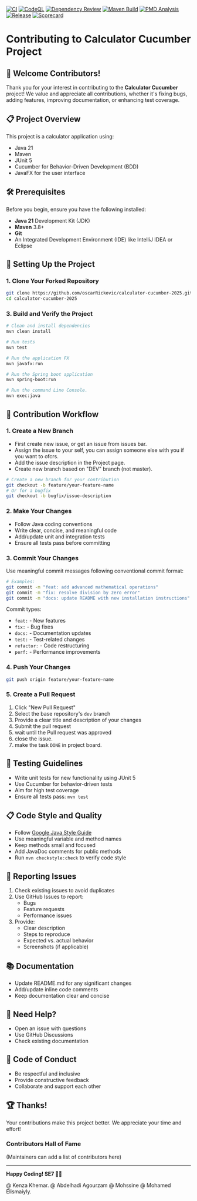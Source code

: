 [![CI](https://github.com/oscarRickovic/calculator-cucumber-2025/actions/workflows/ci.yml/badge.svg)](https://github.com/oscarRickovic/calculator-cucumber-2025/actions/workflows/ci.yml)
[![CodeQL](https://github.com/oscarRickovic/calculator-cucumber-2025/actions/workflows/codeql.yml/badge.svg)](https://github.com/oscarRickovic/calculator-cucumber-2025/actions/workflows/codeql.yml)
[![Dependency Review](https://github.com/oscarRickovic/calculator-cucumber-2025/actions/workflows/dependency-review.yml/badge.svg)](https://github.com/oscarRickovic/calculator-cucumber-2025/actions/workflows/dependency-review.yml)
[![Maven Build](https://github.com/oscarRickovic/calculator-cucumber-2025/actions/workflows/maven.yml/badge.svg)](https://github.com/oscarRickovic/calculator-cucumber-2025/actions/workflows/maven.yml)
[![PMD Analysis](https://github.com/oscarRickovic/calculator-cucumber-2025/actions/workflows/pmd.yml/badge.svg)](https://github.com/oscarRickovic/calculator-cucumber-2025/actions/workflows/pmd.yml)
[![Release](https://github.com/oscarRickovic/calculator-cucumber-2025/actions/workflows/release.yml/badge.svg)](https://github.com/oscarRickovic/calculator-cucumber-2025/actions/workflows/release.yml)
[![Scorecard](https://github.com/oscarRickovic/calculator-cucumber-2025/actions/workflows/scorecard.yml/badge.svg)](https://github.com/oscarRickovic/calculator-cucumber-2025/actions/workflows/scorecard.yml)
# Contributing to Calculator Cucumber Project

## 🎉 Welcome Contributors!

Thank you for your interest in contributing to the **Calculator Cucumber** project! We value and appreciate all contributions, whether it's fixing bugs, adding features, improving documentation, or enhancing test coverage.

## 📋 Project Overview

This project is a calculator application using:
- Java 21
- Maven
- JUnit 5
- Cucumber for Behavior-Driven Development (BDD)
- JavaFX for the user interface

## 🛠 Prerequisites

Before you begin, ensure you have the following installed:

- **Java 21** Development Kit (JDK)
- **Maven** 3.8+ 
- **Git**
- An Integrated Development Environment (IDE) like IntelliJ IDEA or Eclipse

## 🚀 Setting Up the Project

### 1. Clone Your Forked Repository

```bash
git clone https://github.com/oscarRickovic/calculator-cucumber-2025.git
cd calculator-cucumber-2025
```

### 3. Build and Verify the Project

```bash
# Clean and install dependencies
mvn clean install

# Run tests
mvn test

# Run the application FX
mvn javafx:run

# Run the Spring boot application
mvn spring-boot:run

# Run the command Line Console.
mvn exec:java
```

## 🤝 Contribution Workflow

### 1. Create a New Branch

- First create new issue, or get an issue from issues bar.
- Assign the issue to your self, you can assign someone else with you if you want to ofcrs.
- Add the issue description in the Project page.
- Create new branch based on "DEV" branch (not master).

```bash
# Create a new branch for your contribution
git checkout -b feature/your-feature-name
# Or for a bugfix
git checkout -b bugfix/issue-description
```

### 2. Make Your Changes

- Follow Java coding conventions
- Write clear, concise, and meaningful code
- Add/update unit and integration tests
- Ensure all tests pass before committing

### 3. Commit Your Changes

Use meaningful commit messages following conventional commit format:

```bash
# Examples:
git commit -m "feat: add advanced mathematical operations"
git commit -m "fix: resolve division by zero error"
git commit -m "docs: update README with new installation instructions"
```

Commit types:
- `feat:` - New features
- `fix:` - Bug fixes
- `docs:` - Documentation updates
- `test:` - Test-related changes
- `refactor:` - Code restructuring
- `perf:` - Performance improvements

### 4. Push Your Changes

```bash
git push origin feature/your-feature-name
```

### 5. Create a Pull Request

1. Click "New Pull Request"
2. Select the base repository's `dev` branch
3. Provide a clear title and description of your changes
4. Submit the pull request
5. wait until the Pull request was approved
6. close the issue.
7. make the task `DONE` in project board.

## 🧪 Testing Guidelines

- Write unit tests for new functionality using JUnit 5
- Use Cucumber for behavior-driven tests
- Aim for high test coverage
- Ensure all tests pass: `mvn test`

## 📋 Code Style and Quality

- Follow [Google Java Style Guide](https://google.github.io/styleguide/javaguide.html)
- Use meaningful variable and method names
- Keep methods small and focused
- Add JavaDoc comments for public methods
- Run `mvn checkstyle:check` to verify code style

## 🐛 Reporting Issues

1. Check existing issues to avoid duplicates
2. Use GitHub Issues to report:
   - Bugs
   - Feature requests
   - Performance issues
3. Provide:
   - Clear description
   - Steps to reproduce
   - Expected vs. actual behavior
   - Screenshots (if applicable)

## 📚 Documentation

- Update README.md for any significant changes
- Add/update inline code comments
- Keep documentation clear and concise

## 🤔 Need Help?

- Open an issue with questions
- Use GitHub Discussions
- Check existing documentation

## 📜 Code of Conduct

- Be respectful and inclusive
- Provide constructive feedback
- Collaborate and support each other

## 🏆 Thanks!

Your contributions make this project better. We appreciate your time and effort!

### Contributors Hall of Fame

(Maintainers can add a list of contributors here)

---

**Happy Coding! SE7 🚀✨**

@ Kenza Khemar.
@ Abdelhadi Agourzam
@ Mohssine 
@ Mohamed Elismaiyly.

